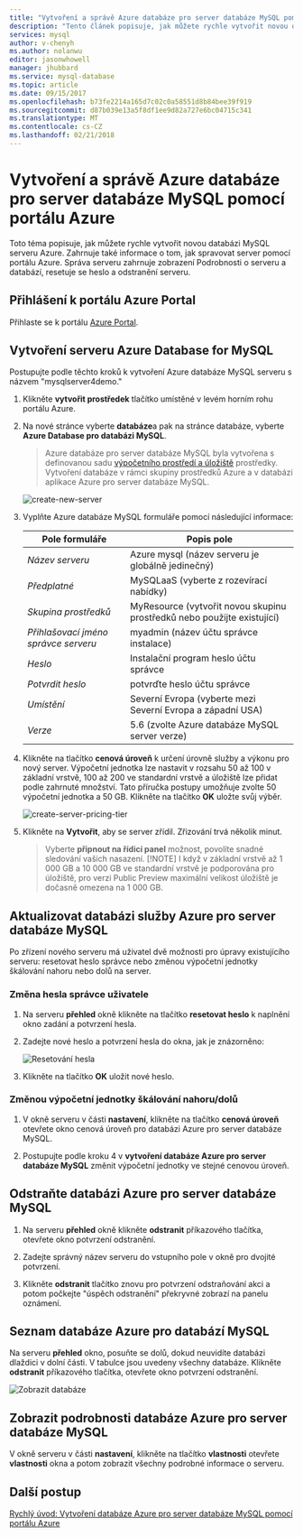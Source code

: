 ```yaml
---
title: "Vytvoření a správě Azure databáze pro server databáze MySQL pomocí portálu Azure | Microsoft Docs"
description: "Tento článek popisuje, jak můžete rychle vytvořit novou databázi MySQL server Azure a spravovat server pomocí portálu Azure."
services: mysql
author: v-chenyh
ms.author: nolanwu
editor: jasonwhowell
manager: jhubbard
ms.service: mysql-database
ms.topic: article
ms.date: 09/15/2017
ms.openlocfilehash: b73fe2214a165d7c02c0a58551d8b84bee39f919
ms.sourcegitcommit: d87b039e13a5f8df1ee9d82a727e6bc04715c341
ms.translationtype: MT
ms.contentlocale: cs-CZ
ms.lasthandoff: 02/21/2018
---
```

# <a name="create-and-manage-azure-database-for-mysql-server-using-azure-portal"></a>Vytvoření a správě Azure databáze pro server databáze MySQL pomocí portálu Azure
Toto téma popisuje, jak můžete rychle vytvořit novou databázi MySQL serveru Azure. Zahrnuje také informace o tom, jak spravovat server pomocí portálu Azure. Správa serveru zahrnuje zobrazení Podrobnosti o serveru a databází, resetuje se heslo a odstranění serveru.

## <a name="log-in-to-the-azure-portal"></a>Přihlášení k portálu Azure Portal
Přihlaste se k portálu [Azure Portal](https://portal.azure.com).

## <a name="create-an-azure-database-for-mysql-server"></a>Vytvoření serveru Azure Database for MySQL
Postupujte podle těchto kroků k vytvoření Azure databáze MySQL serveru s názvem "mysqlserver4demo."

1. Klikněte **vytvořit prostředek** tlačítko umístěné v levém horním rohu portálu Azure.

2. Na nové stránce vyberte **databáze**a pak na stránce databáze, vyberte **Azure Database pro databázi MySQL**.

    > Azure databáze pro server databáze MySQL byla vytvořena s definovanou sadu [výpočetního prostředí a úložiště](./concepts-compute-unit-and-storage.md) prostředky. Vytvoření databáze v rámci skupiny prostředků Azure a v databázi aplikace Azure pro server databáze MySQL.

   ![create-new-server](./media/howto-create-manage-server-portal/create-new-server.png)

3. Vyplňte Azure databáze MySQL formuláře pomocí následující informace:

    | **Pole formuláře** | **Popis pole** |
    |----------------|-----------------------|
    | *Název serveru* | Azure mysql (název serveru je globálně jedinečný) |
    | *Předplatné* | MySQLaaS (vyberte z rozevírací nabídky) |
    | *Skupina prostředků* | MyResource (vytvořit novou skupinu prostředků nebo použijte existující) |
    | *Přihlašovací jméno správce serveru* | myadmin (název účtu správce instalace) |
    | *Heslo* | Instalační program heslo účtu správce |
    | *Potvrdit heslo* | potvrďte heslo účtu správce |
    | *Umístění* | Severní Evropa (vyberte mezi Severní Evropa a západní USA) |
    | *Verze* | 5.6 (zvolte Azure databáze MySQL server verze) |

4. Klikněte na tlačítko **cenová úroveň** k určení úrovně služby a výkonu pro nový server. Výpočetní jednotka lze nastavit v rozsahu 50 až 100 v základní vrstvě, 100 až 200 ve standardní vrstvě a úložiště lze přidat podle zahrnuté množství. Tato příručka postupy umožňuje zvolte 50 výpočetní jednotka a 50 GB. Klikněte na tlačítko **OK** uložte svůj výběr.

   ![create-server-pricing-tier](./media/howto-create-manage-server-portal/create-server-pricing-tier.png)

5. Klikněte na **Vytvořit**, aby se server zřídil. Zřizování trvá několik minut.

    > Vyberte **připnout na řídicí panel** možnost, povolíte snadné sledování vašich nasazení.
    > [!NOTE]
    > I když v základní vrstvě až 1 000 GB a 10 000 GB ve standardní vrstvě je podporována pro úložiště, pro verzi Public Preview maximální velikost úložiště je dočasně omezena na 1 000 GB.</Include>

## <a name="update-an-azure-database-for-mysql-server"></a>Aktualizovat databázi služby Azure pro server databáze MySQL
Po zřízení nového serveru má uživatel dvě možnosti pro úpravy existujícího serveru: resetovat heslo správce nebo změnou výpočetní jednotky škálování nahoru nebo dolů na server.

### <a name="change-the-administrator-user-password"></a>Změna hesla správce uživatele
1. Na serveru **přehled** okně klikněte na tlačítko **resetovat heslo** k naplnění okno zadání a potvrzení hesla.

2. Zadejte nové heslo a potvrzení hesla do okna, jak je znázorněno:

   ![Resetování hesla](./media/howto-create-manage-server-portal/reset-password.png)

3. Klikněte na tlačítko **OK** uložit nové heslo.

### <a name="scale-updown-by-changing-compute-units"></a>Změnou výpočetní jednotky škálování nahoru/dolů

1. V okně serveru v části **nastavení**, klikněte na tlačítko **cenová úroveň** otevřete okno cenová úroveň pro databázi Azure pro server databáze MySQL.

2. Postupujte podle kroku 4 v **vytvoření databáze Azure pro server databáze MySQL** změnit výpočetní jednotky ve stejné cenovou úroveň.

## <a name="delete-an-azure-database-for-mysql-server"></a>Odstraňte databázi Azure pro server databáze MySQL

1. Na serveru **přehled** okně klikněte **odstranit** příkazového tlačítka, otevřete okno potvrzení odstranění.

2. Zadejte správný název serveru do vstupního pole v okně pro dvojité potvrzení.

3. Klikněte **odstranit** tlačítko znovu pro potvrzení odstraňování akci a potom počkejte "úspěch odstranění" překryvné zobrazí na panelu oznámení.

## <a name="list-the-azure-database-for-mysql-databases"></a>Seznam databáze Azure pro databází MySQL
Na serveru **přehled** okno, posuňte se dolů, dokud neuvidíte databázi dlaždici v dolní části. V tabulce jsou uvedeny všechny databáze. Klikněte **odstranit** příkazového tlačítka, otevřete okno potvrzení odstranění.

   ![Zobrazit databáze](./media/howto-create-manage-server-portal/show-databases.png)

## <a name="show-details-of-an-azure-database-for-mysql-server"></a>Zobrazit podrobnosti databáze Azure pro server databáze MySQL
V okně serveru v části **nastavení**, klikněte na tlačítko **vlastnosti** otevřete **vlastnosti** okna a potom zobrazit všechny podrobné informace o serveru.

## <a name="next-steps"></a>Další postup

[Rychlý úvod: Vytvoření databáze Azure pro server databáze MySQL pomocí portálu Azure](./quickstart-create-mysql-server-database-using-azure-portal.md)